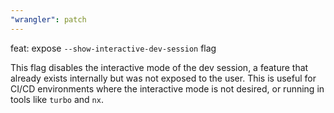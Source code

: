```yaml
---
"wrangler": patch
---
```


feat: expose `--show-interactive-dev-session` flag

This flag disables the interactive mode of the dev session, a feature that already exists internally but was not exposed to the user.
This is useful for CI/CD environments where the interactive mode is not desired, or running in tools like `turbo` and `nx`.
